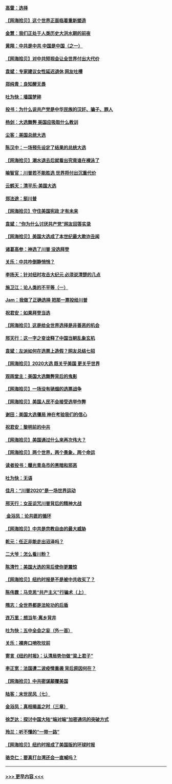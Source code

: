 #### [高雷：选择](../pages/nsc993/n12549087.md?t=11142002) 
#### [【网海拾贝】这个世界正面临着重新塑造](../pages/nsc993/n12548326.md?t=11142002) 
#### [金慧：我们正处于人类历史大洪水期的前夜](../pages/nsc993/n12547914.md?t=11142002) 
#### [黄翔：中共是中共 中国是中国（之一）](../pages/nsc993/n12547576.md?t=11142002) 
#### [【网海拾贝】对中共短视会让全世界付出大代价](../pages/nsc993/n12546043.md?t=11142002) 
#### [袁斌：专家建议女性延迟退休 网友吐槽](../pages/nsc993/n12545424.md?t=11142002) 
#### [郑纯青：良知醒无畏](../pages/nsc993/n12545394.md?t=11142002) 
#### [吐为快：墙国梦碎](../pages/nsc993/n12545309.md?t=11142002) 
#### [投书：为什么说共产党是中华民族的汉奸、骗子、罪人](../pages/nsc993/n12545089.md?t=11142002) 
#### [杨剑：大选舞弊 美国应吸取什么教训](../pages/nsc993/n12543937.md?t=11142002) 
#### [尘客：美国总统大选](../pages/nsc993/n12543828.md?t=11142002) 
#### [陈汉中：一场预先设定了结果的总统大选](../pages/nsc993/n12543564.md?t=11142002) 
#### [【网海拾贝】潮水退去后就看出究竟谁在裸泳了](../pages/nsc993/n12543321.md?t=11142002) 
#### [喻智官：川普若不能胜选 世界将付出沉重代价](../pages/nsc993/n12541352.md?t=11142002) 
#### [云鹤天：清平乐‧美国大选](../pages/nsc993/n12540916.md?t=11142002) 
#### [郑法途：挺川普](../pages/nsc993/n12540898.md?t=11142002) 
#### [【网海拾贝】守住美国宪政 才有未来](../pages/nsc993/n12540423.md?t=11142002) 
#### [袁斌：“你为什么讨厌共产党”网友回答实录](../pages/nsc993/n12540208.md?t=11142002) 
#### [【网海拾贝】美国大选成了本世纪最大欺诈丑闻](../pages/nsc993/n12538029.md?t=11142002) 
#### [诸葛高参：神选了川普 没选拜登](../pages/nsc993/n12537664.md?t=11142002) 
#### [关乐：中共咋倒静悄悄？](../pages/nsc993/n12537615.md?t=11142002) 
#### [李扬天：针对纽时攻击大纪元 必须说清楚的几点](../pages/nsc993/n12536001.md?t=11142002) 
#### [施卫江：论人类的不平等（一）](../pages/nsc993/n12535700.md?t=11142002) 
#### [Jam：我做了正确选择 把那一票投给川普](../pages/nsc993/n12535743.md?t=11142002) 
#### [祝君安：如果拜登当选](../pages/nsc993/n12535726.md?t=11142002) 
#### [【网海拾贝】这是给全世界选择是非善恶的机会](../pages/nsc993/n12535061.md?t=11142002) 
#### [邢天行：这一字之变诠释了中国当朝乱象玄机](../pages/nsc993/n12533446.md?t=11142002) 
#### [袁斌：左派如何在选票上造假？网友总结七招](../pages/nsc993/n12533180.md?t=11142002) 
#### [【网海拾贝】2020大选 既关乎美国 更关乎世界](../pages/nsc993/n12533161.md?t=11142002) 
#### [观雨堂主：美国大选舞弊背后的鬼影](../pages/nsc993/n12533153.md?t=11142002) 
#### [【网海拾贝】一场没有硝烟的选票战争](../pages/nsc993/n12531883.md?t=11142002) 
#### [【网海拾贝】美国人民不会接受选举作弊](../pages/nsc993/n12528850.md?t=11142002) 
#### [谢田：美国大选僵局 神在考验我们的信心](../pages/nsc993/n12527932.md?t=11142002) 
#### [祝君安：黎明前的中共](../pages/nsc993/n12524071.md?t=11142002) 
#### [【网海拾贝】美国通过什么来再次伟大？](../pages/nsc993/n12523844.md?t=11142002) 
#### [【网海拾贝】两个世界，两个景象，两个命运](../pages/nsc993/n12521419.md?t=11142002) 
#### [读者投书：曝光青岛市的黑暗和邪恶](../pages/nsc993/n12520988.md?t=11142002) 
#### [吐为快：无语](../pages/nsc993/n12518588.md?t=11142002) 
#### [佳月：“川普2020”是一场世界运动](../pages/nsc993/n12518581.md?t=11142002) 
#### [邢天行：女巫诅咒川普背后的精神大战](../pages/nsc993/n12517257.md?t=11142002) 
#### [ 金浴凤：论共匪的循环](../pages/nsc993/n12517133.md?t=11142002) 
#### [【网海拾贝】中共是宗教自由的最大威胁](../pages/nsc993/n12516879.md?t=11142002) 
#### [乾元：任正非能走出沼泽吗？](../pages/nsc993/n12515831.md?t=11142002) 
#### [二大爷：怎么看川粉？](../pages/nsc993/n12515820.md?t=11142002) 
#### [陈清竹：美国大选的背后使你更震惊](../pages/nsc993/n12515589.md?t=11142002) 
#### [【网海拾贝】纽约时报是不是被中共收买了？](../pages/nsc993/n12515122.md?t=11142002) 
#### [陈伟霆：马克思“共产主义”行骗术（上）](../pages/nsc993/n12510217.md?t=11142002) 
#### [隋志：全世界都是法轮功的后盾](../pages/nsc993/n12510636.md?t=11142002) 
#### [连万里：想当年‧离乡背井](../pages/nsc993/n12510623.md?t=11142002) 
#### [吐为快：五中全会之妄（外一首）](../pages/nsc993/n12510470.md?t=11142002) 
#### [关乐：裸奔口哨吹坟前](../pages/nsc993/n12510403.md?t=11142002) 
#### [寄言《纽约时报》：认清局势勿做“梁上君子”](../pages/nsc993/n12510042.md?t=11142002) 
#### [李正宽：法国遭二波疫情重袭 背后原因何在？](../pages/nsc993/n12509971.md?t=11142002) 
#### [【网海拾贝】中共密谋颠覆美国](../pages/nsc993/n12509816.md?t=11142002) 
#### [陆客：末世民风（七）](../pages/nsc993/n12507822.md?t=11142002) 
#### [金浴凤：真相揭盖之时（三章）](../pages/nsc993/n12507804.md?t=11142002) 
#### [徐芝达：探讨中国大陆“端对端”加密通讯的突破方式](../pages/nsc993/n12507682.md?t=11142002) 
#### [玲兰：听不懂的“一带一路”](../pages/nsc993/n12507669.md?t=11142002) 
#### [【网海拾贝】纽约时报成了美国版的环球时报](../pages/nsc993/n12507053.md?t=11142002) 
#### [骆克仁：要真打台湾还会一直喊吗？](../pages/nsc993/n12506843.md?t=11142002) 

----
#### [ >>> 更早内容 <<< ](../indexes/nsc993-earlier.md)
